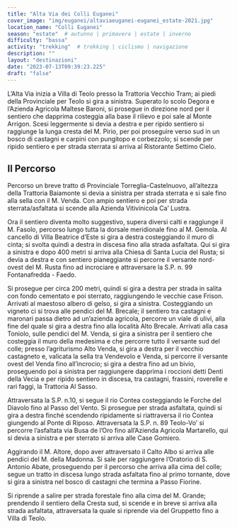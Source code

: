 ```yaml
---
title: "Alta Via dei Colli Euganei"
cover_image: "img/euganei/altaviaeuganei-euganei_estate-2021.jpg"
location_name: "Colli Euganei"
season: "estate"  # autunno | primavera | estate | inverno
difficulty: "bassa"
activity: "trekking"  # trekking | ciclismo | navigazione
description: ""
layout: "destinazioni"
date: "2023-07-13T09:39:23.225"
draft: "false"
---
```


L’Alta Via inizia a Villa di Teolo presso la Trattoria Vecchio Tram; ai piedi della Provinciale per Teolo si gira a sinistra.
Superato lo scolo Degora e l’Azienda Agricola Maltese Baroni, si prosegue in direzione nord per il sentiero che dapprima costeggia alla base il rilievo e poi sale al Monte Arrigon.
Scesi leggermente si devia a destra e per ripido sentiero si raggiunge la lunga cresta del M. Pirio, per poi proseguire verso sud in un bosco di castagni e carpini con pungitopo e corbezzolo; si scende per ripido sentiero e per strada sterrata si arriva al Ristorante Settimo Cielo.

## Il Percorso
Percorso un breve tratto di Provinciale Torreglia-Castelnuovo, all’altezza della Trattoria Baiamonte si devia a sinistra per strada sterrata e si sale fino alla sella con il M. Venda. Con ampio sentiero e poi per strada sterrata/asfaltata si scende alla Azienda Vitivinicola Ca’ Lustra.

Ora il sentiero diventa molto suggestivo, supera diversi calti e raggiunge il M. Fasolo, percorso lungo tutta la dorsale meridionale fino al M. Gemola. Al cancello di Villa Beatrice d’Este si gira a destra costeggiando il muro di cinta; si svolta quindi a destra in discesa fino alla strada asfaltata. Qui si gira a sinistra e dopo 400 metri si arriva alla Chiesa di Santa Lucia del Rusta; si devia a destra e con sentiero pianeggiante si percorre il versante nord-ovest del M. Rusta fino ad incrociare e attraversare la S.P. n. 99 Fontanafredda - Faedo.

Si prosegue per circa 200 metri, quindi si gira a destra per strada in salita con fondo cementato e poi sterrato, raggiungendo le vecchie case Frison. Arrivati al maestoso albero di gelso, si gira a sinistra. Costeggiando un vigneto ci si trova alle pendici del M. Brecale; il sentiero tra castagni e maronari passa dietro ad un’azienda agricola, percorre un viale di ulivi, alla fine del quale si gira a destra fino alla località Alto Brecale. Arrivati alla casa Toniolo, sulle pendici del M. Venda, si gira a sinistra per il sentiero che costeggia il muro della medesima e che percorre tutto il versante sud del colle; presso l’agriturismo Alto Venda, si gira a destra per il vecchio castagneto e, valicata la sella tra Vendevolo e Venda, si percorre il versante ovest del Venda fino all’incrocio; si gira a destra fino ad un bivio, proseguendo poi a sinistra per raggiungere dapprima i roccioni detti Denti della Vecia e per ripido sentiero in discesa, tra castagni, frassini, roverelle e rari faggi, la Trattoria Al Sasso.

Attraversata la S.P. n.10, si segue il rio Contea costeggiando le Forche del Diavolo fino al Passo del Vento. Si prosegue per strada asfaltata, quindi si gira a destra finché scendendo ripidamente si riattraversa il rio Contea giungendo al Ponte di Riposo. Attraversata la S.P. n. 89 Teolo-Vo’ si percorre l’asfaltata via Busa de l’Oro fino all’Azienda Agricola Martarello, qui si devia a sinistra e per sterrato si arriva alle Case Gomiero.

Aggirando il M. Altore, dopo aver attraversato il Calto Albo si arriva alle pendici del M. della Madonna. Si sale per raggiungere l’Oratorio di S. Antonio Abate, proseguendo per il percorso che arriva alla cima del colle; segue un tratto in discesa lungo strada asfaltata fino al primo tornante, dove si gira a sinistra nel bosco di castagni che termina a Passo Fiorine.

Si riprende a salire per strada forestale fino alla cima del M. Grande; prendendo il sentiero della Cresta sud, si scende e in breve si arriva alla strada asfaltata, attraversata la quale si riprende via del Gruppetto fino a Villa di Teolo.
